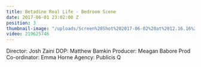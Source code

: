 ```yaml
---
title: Betadine Real Life - Bedroom Scene
date: 2017-06-01 23:02:00 Z
position: 3
thumbnail-image: "/uploads/Screen%20Shot%202017-06-02%20at%2012.16.16%20pm.png"
video: 219625746
---
```


Director: Josh Zaini
DOP: Matthew Bamkin
Producer: Meagan Babore
Prod Co-ordinator: Emma Horne
Agency: Publicis Q